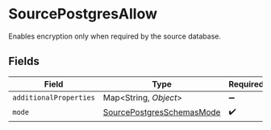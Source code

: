 # SourcePostgresAllow

Enables encryption only when required by the source database.


## Fields

| Field                                                                         | Type                                                                          | Required                                                                      | Description                                                                   |
| ----------------------------------------------------------------------------- | ----------------------------------------------------------------------------- | ----------------------------------------------------------------------------- | ----------------------------------------------------------------------------- |
| `additionalProperties`                                                        | Map\<String, *Object*>                                                        | :heavy_minus_sign:                                                            | N/A                                                                           |
| `mode`                                                                        | [SourcePostgresSchemasMode](../../models/shared/SourcePostgresSchemasMode.md) | :heavy_check_mark:                                                            | N/A                                                                           |